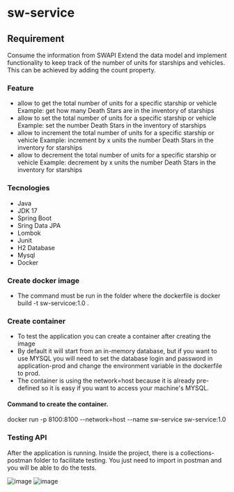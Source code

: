 # sw-service
## Requirement
Consume the information from SWAPI Extend the data model and implement functionality 
to keep track of the number of units for starships and vehicles.
This can be achieved by adding the count property.

### Feature
- allow to get the total number of units for
a specific starship or vehicle
Example: get how many Death Stars
are in the inventory of starships
- allow to set the total number of units for
a specific starship or vehicle
Example: set the number Death Stars
in the inventory of starships
- allow to increment the total number of
units for a specific starship or vehicle
Example: increment by x units the
number Death Stars in the inventory for
starships
- allow to decrement the total number of
units for a specific starship or vehicle
Example: decrement by x units the
number Death Stars in the inventory for
starships

### Tecnologies
- Java
- JDK 17
- Spring Boot
- Sring Data JPA
- Lombok
- Junit
- H2 Database
- Mysql
- Docker


### Create docker image
- The command must be run in the folder where the dockerfile is
docker build -t sw-servicoe:1.0 .


### Create container 
- To test the application you can create a container after creating the image
- By default it will start from an in-memory database, but if you want to use MYSQL you will need to set the database login 
and password in application-prod and change the environment variable in the dockerfile to prod.
- The container is using the network=host because it is already pre-defined so it is easy if you want to access your machine's MYSQL.
#### Command to create the container.
docker run -p 8100:8100 --network=host --name sw-service sw-service:1.0

### Testing API
After the application is running. Inside the project, there is a collections-postman folder to facilitate testing.
You just need to import in postman and you will be able to do the tests.

![image](https://user-images.githubusercontent.com/17939912/196011058-b7c77259-fdf2-4da5-9316-8f565800a171.png)
![image](https://user-images.githubusercontent.com/17939912/196011066-0a3d01fd-96a4-4a48-ac26-8fa60844e3ee.png)


